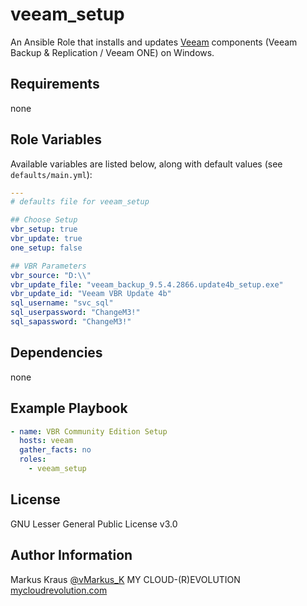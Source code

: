 veeam_setup
=========

An Ansible Role that installs and updates [Veeam](https://www.veeam.com) components (Veeam Backup & Replication / Veeam ONE) on Windows.

Requirements
------------

none

Role Variables
--------------

Available variables are listed below, along with default values (see `defaults/main.yml`):

```yaml
---
# defaults file for veeam_setup

## Choose Setup
vbr_setup: true
vbr_update: true
one_setup: false

## VBR Parameters
vbr_source: "D:\\"
vbr_update_file: "veeam_backup_9.5.4.2866.update4b_setup.exe"
vbr_update_id: "Veeam VBR Update 4b"
sql_username: "svc_sql"
sql_userpassword: "ChangeM3!"
sql_sapassword: "ChangeM3!"
```

Dependencies
------------

none

Example Playbook
----------------

```yaml
- name: VBR Community Edition Setup
  hosts: veeam
  gather_facts: no
  roles:
    - veeam_setup
```

License
-------

GNU Lesser General Public License v3.0

Author Information
------------------

Markus Kraus [@vMarkus_K](https://twitter.com/vMarkus_K)
MY CLOUD-(R)EVOLUTION [mycloudrevolution.com](http://mycloudrevolution.com/)